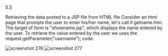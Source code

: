 5.3


Retrieving the data posted to a JSP file from HTML file
Consider an html page that prompts the user to enter his/her name, let's call it getname.htm. 
The target of form is "showname.jsp", which displays the name entered by the user. To retrieve the value entered by the user we uses the request.getParameter("username"); code.

![screenshot 276](https://cloud.githubusercontent.com/assets/16977137/14416647/43f28c0e-ffca-11e5-802a-8267ae632a79.png)
![screenshot 277](https://cloud.githubusercontent.com/assets/16977137/14416648/4a19d18c-ffca-11e5-92c0-01f4eafff2ff.png)
